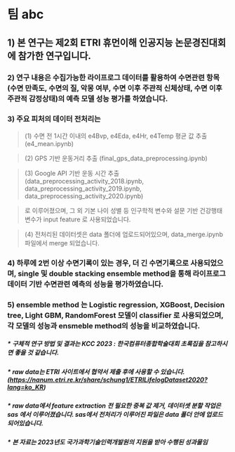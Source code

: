 # 팀 abc
## 1) 본 연구는 제2회 ETRI 휴먼이해 인공지능 논문경진대회에 참가한 연구입니다.

### 2) 연구 내용은 수집가능한 라이프로그 데이터를 활용하여 수면관련 항목 (수면 만족도, 수면의 질, 악몽 여부, 수면 이후 주관적 신체상태, 수면 이후 주관적 감정상태)의 예측 모델 성능 평가를 하였습니다.

### 3) 주요 피처의 데이터 전처리는 

> (1) 수면 전 1시간 이내의 e4Bvp, e4Eda, e4Hr, e4Temp 평균 값 추출 (e4_mean.ipynb)

> (2) GPS 기반 운동거리 추출 (final_gps_data_preprocessing.ipynb)

> (3) Google API 기반 운동 시간 추출 (data_preprocessing_activity_2018.ipynb, data_preprocessing_activity_2019.ipynb, data_preprocessing_activity_2020.ipynb)

> 로 이루어졌으며, 그 외 기본 나이 성별 등 인구학적 변수와 설문 기반 건강행태 변수가 input feature 로 사용되었습니다.

> (4) 전처리된 데이터셋은 data 폴더에 업로드되어있으며, data_merge.ipynb 파일에서 merge 되었습니다.

### 4) 하루에 2번 이상 수면기록이 있는 경우, 더 긴 수면기록으로 사용되었으며, single 및 double stacking ensemble method을 통해 라이프로그 데이터 기반 수면관련 예측의 성능을 평가하였습니다.

### 5) ensemble method 는 Logistic regression, XGBoost, Decision tree, Light GBM, RandomForest 모델이 classifier 로 사용되었으며, 각 모델의 성능과 ensmeble method의 성능을 비교하였습니다.

##### * 구체적 연구 방법 및 결과는 KCC 2023 : 한국컴퓨터종합학술대회 초록집을 참고하시면 좋을 것 같습니다. 

##### * raw data는 ETRI 사이트에서 협약서 제출 후에 사용할 수 있습니다. (https://nanum.etri.re.kr/share/schung1/ETRILifelogDataset2020?lang=ko_KR)

##### * raw data에서 feature extraction 전 필요한 중복 값 제거, 데이터셋 분할 작업은 sas 에서 이루어졌습니다. sas에서 전처리가 이루어진 파일은 data 폴더 안에 업로드 되어있습니다.

##### * 본 자료는 2023년도 국가과학기술인력개발원의 지원을 받아 수행된 성과물임
